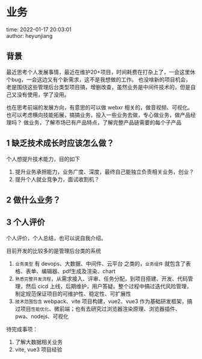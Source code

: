# 业务

time: 2022-01-17 20:03:01  
author: heyunjiang

## 背景

最近思考个人发展事情，最近在维护20+项目，时间耗费在打杂上了，一会这里休个bug，一会这边又有个新需求，这不是我想做的工作。
也没啥新的项目机会，老是围绕这些管理后台类型项目搞，增删改查，虽然业务是中间件技术的，但是自己又没有使用，学了没用。

也在思考前端的发展方向，有意思的可以做 webxr 相关的，做音视频、可视化。
也可以考虑横向技能拓展，搞搞业务，投入一些业务去做，专心做业务，做产品经理吗？
做业务，了解市场已有产品特点，了解完整产品链需要的每个子产品

## 1 缺乏技术成长时应该怎么做？

个人想提升技术能力，目的如下  
1. 提升业务承担能力，业务广度、深度，最终自己能独立负责相关业务，创业？
2. 提升个人就业竞争力，面试收割机？

## 2 做什么业务？

## 3 个人评价

个人评价，个人总结，也可以说自我介绍。

目前开发的比较多的是管理后台类的系统
1. `业务类型` 有 devops、大数据、中间件、云平台 之类的，`业务组件` 就包含了表格、表单、编辑器、pdf生成及渲染、chart
2. `熟悉完整开发流程`，从需求接入、评审、任务分配，到项目搭建、开发、代码管理，然后 cicd 上线，后期维护，用户答疑。整个过程中搞过迭代风险管理，制定规范保证项目的可维护性、稳定性、可扩展性
3. `技术范围包含` webpack、vite 项目构建，vue2、vue3 作为基础研发框架，搞过项目`性能优化`、微前端；也有去研究过浏览器渲染原理、浏览器插件、pwa、nodejs、可视化

待完成事项：  
1. 了解大数据相关业务
2. vite, vue3 项目经验
